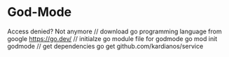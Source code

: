 # God-Mode
Access denied? Not anymore
// download go programming language from google
https://go.dev/
// initialze go module file for godmode
go mod init godmode
// get dependencies
go get github.com/kardianos/service
